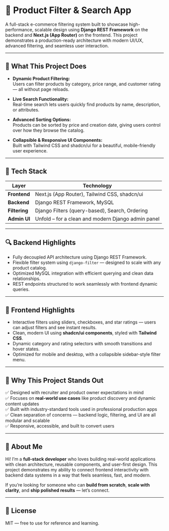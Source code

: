 # 🛒 Product Filter & Search App

A full-stack e-commerce filtering system built to showcase high-performance, scalable design using **Django REST Framework** on the backend and **Next.js (App Router)** on the frontend. This project demonstrates a production-ready architecture with modern UI/UX, advanced filtering, and seamless user interaction.

---

## 🚀 What This Project Does

- **Dynamic Product Filtering:**  
  Users can filter products by category, price range, and customer rating — all without page reloads.

- **Live Search Functionality:**  
  Real-time search lets users quickly find products by name, description, or attributes.

- **Advanced Sorting Options:**  
  Products can be sorted by price and creation date, giving users control over how they browse the catalog.

- **Collapsible & Responsive UI Components:**  
  Built with Tailwind CSS and shadcn/ui for a beautiful, mobile-friendly user experience.

---

## 🧱 Tech Stack

| Layer        | Technology                         |
|--------------|-------------------------------------|
| **Frontend** | Next.js (App Router), Tailwind CSS, shadcn/ui |
| **Backend**  | Django REST Framework, MySQL        |
| **Filtering**| Django Filters (query-based), Search, Ordering |
| **Admin UI** | Unfold – for a clean and modern Django admin panel |

---

## 🔍 Backend Highlights

- Fully decoupled API architecture using Django REST Framework.
- Flexible filter system using `django-filter` — designed to scale with any product catalog.
- Optimized MySQL integration with efficient querying and clean data relationships.
- REST endpoints structured to work seamlessly with frontend dynamic queries.

---

## 🎨 Frontend Highlights

- Interactive filters using sliders, checkboxes, and star ratings — users can adjust filters and see instant results.
- Clean, modern UI using **shadcn/ui components**, styled with **Tailwind CSS**.
- Dynamic category and rating selectors with smooth transitions and hover states.
- Optimized for mobile and desktop, with a collapsible sidebar-style filter menu.

---

## 🧠 Why This Project Stands Out

✅ Designed with recruiter and product owner expectations in mind  
✅ Focuses on **real-world use cases** like product discovery and dynamic content updates  
✅ Built with industry-standard tools used in professional production apps  
✅ Clean separation of concerns — backend logic, filtering, and UI are all modular and scalable  
✅ Responsive, accessible, and built to convert users

---

## 🙋 About Me

Hi! I’m a **full-stack developer** who loves building real-world applications with clean architecture, reusable components, and user-first design. This project demonstrates my ability to connect frontend interactivity with backend data systems in a way that feels seamless, fast, and modern.

If you’re looking for someone who can **build from scratch**, **scale with clarity**, and **ship polished results** — let’s connect.

---

## 📎 License

MIT — free to use for reference and learning.


